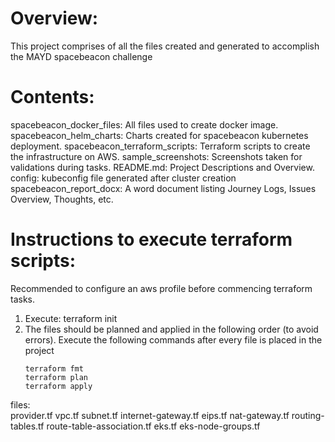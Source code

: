 # Overview:
This project comprises of all the files created and generated to accomplish the MAYD spacebeacon challenge

# Contents:
spacebeacon_docker_files: All files used to create docker image.
spacebeacon_helm_charts: Charts created for spacebeacon kubernetes deployment.
spacebeacon_terraform_scripts: Terraform scripts to create the infrastructure on AWS.
sample_screenshots: Screenshots taken for validations during tasks.
README.md: Project Descriptions and Overview.
config: kubeconfig file generated after cluster creation
spacebeacon_report_docx: A word document listing Journey Logs, Issues Overview, Thoughts, etc.

# Instructions to execute terraform scripts:
Recommended to configure an aws profile before commencing terraform tasks.

1. Execute: terraform init
2. The files should be planned and applied in the following order (to avoid errors). Execute the following commands after every file is placed in the project
   ```
   terraform fmt
   terraform plan
   terraform apply
   ```

files:   
provider.tf
vpc.tf
subnet.tf
internet-gateway.tf
eips.tf
nat-gateway.tf
routing-tables.tf
route-table-association.tf
eks.tf
eks-node-groups.tf


